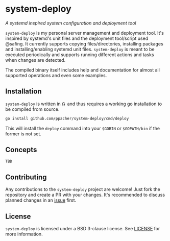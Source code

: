 # system-deploy

*A systemd inspired system configuration and deployment tool*

`system-deploy` is my personal server management and deployment tool. It's inspired by systemd's unit files and the deployment tool/script used @safing. It currently supports copying files/directories, installing packages and installing/enabling systemd unit files. `system-deploy` is meant to be executed periodically and supports running different actions and tasks when changes are detected.

The compiled binary itself includes help and documentation for almost all supported operations and even some examples.

## Installation

`system-deploy` is written in <img src="https://golang.org/lib/godoc/images/go-logo-blue.svg" alt="Go" height="13"> and thus requires a working go installation to be compiled from source.

```bash
go install github.com/ppacher/system-deploy/cmd/deploy
```
This will install the `deploy` command into your `$GOBIN` or `$GOPATH/bin` if the former is not set.

## Concepts

`TBD`

## Contributing

Any contributions to the `system-deploy` project are welcome! Just fork the repository and create a PR with your changes. It's recommended to discuss planned changes in an [issue](https://github.com/ppacher/system-deploy/issues) first.

## License

`system-deploy` is licensed under a BSD 3-clause license. See [LICENSE](LICENSE) for more information.
